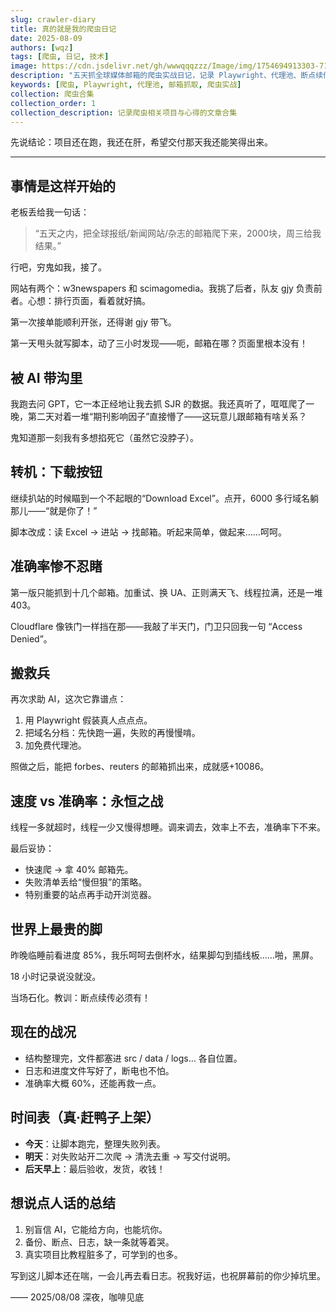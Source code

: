 ```yaml
---
slug: crawler-diary
title: 真的就是我的爬虫日记
date: 2025-08-09
authors: [wqz]
tags: [爬虫, 日记, 技术]
image: https://cdn.jsdelivr.net/gh/wwwqqqzzz/Image/img/1754694913303-717f72ef231175efd83a354d9bbd49c5.png
description: "五天抓全球媒体邮箱的爬虫实战日记，记录 Playwright、代理池、断点续传等踩坑与收获"
keywords: [爬虫, Playwright, 代理池, 邮箱抓取, 爬虫实战]
collection: 爬虫合集
collection_order: 1
collection_description: 记录爬虫相关项目与心得的文章合集
---
```


先说结论：项目还在跑，我还在肝，希望交付那天我还能笑得出来。

---

## 事情是这样开始的

老板丢给我一句话：
> “五天之内，把全球报纸/新闻网站/杂志的邮箱爬下来，2000块，周三给我结果。”

行吧，穷鬼如我，接了。

网站有两个：w3newspapers 和 scimagomedia。我挑了后者，队友 gjy 负责前者。心想：排行页面，看着就好搞。

第一次接单能顺利开张，还得谢 gjy 带飞。

第一天甩头就写脚本，动了三小时发现——呃，邮箱在哪？页面里根本没有！

## 被 AI 带沟里

我跑去问 GPT，它一本正经地让我去抓 SJR 的数据。我还真听了，哐哐爬了一晚，第二天对着一堆“期刊影响因子”直接懵了——这玩意儿跟邮箱有啥关系？

鬼知道那一刻我有多想掐死它（虽然它没脖子）。

## 转机：下载按钮

继续扒站的时候瞄到一个不起眼的“Download Excel”。点开，6000 多行域名躺那儿——“就是你了！”

脚本改成：读 Excel → 进站 → 找邮箱。听起来简单，做起来……呵呵。

## 准确率惨不忍睹

第一版只能抓到十几个邮箱。加重试、换 UA、正则满天飞、线程拉满，还是一堆 403。

Cloudflare 像铁门一样挡在那——我敲了半天门，门卫只回我一句 “Access Denied”。

## 搬救兵

再次求助 AI，这次它靠谱点：
1. 用 Playwright 假装真人点点点。
2. 把域名分档：先快跑一遍，失败的再慢慢啃。
3. 加免费代理池。

照做之后，能把 forbes、reuters 的邮箱抓出来，成就感+10086。

## 速度 vs 准确率：永恒之战

线程一多就超时，线程一少又慢得想睡。调来调去，效率上不去，准确率下不来。

最后妥协：
- 快速爬 → 拿 40% 邮箱先。
- 失败清单丢给“慢但狠”的策略。
- 特别重要的站点再手动开浏览器。

## 世界上最贵的脚

昨晚临睡前看进度 85%，我乐呵呵去倒杯水，结果脚勾到插线板……啪，黑屏。

18 小时记录说没就没。

当场石化。教训：断点续传必须有！

## 现在的战况

- 结构整理完，文件都塞进 src / data / logs… 各自位置。
- 日志和进度文件写好了，断电也不怕。
- 准确率大概 60%，还能再救一点。

## 时间表（真·赶鸭子上架）

- **今天**：让脚本跑完，整理失败列表。
- **明天**：对失败站开二次爬 → 清洗去重 → 写交付说明。
- **后天早上**：最后验收，发货，收钱！

## 想说点人话的总结

1. 别盲信 AI，它能给方向，也能坑你。
2. 备份、断点、日志，缺一条就等着哭。
3. 真实项目比教程脏多了，可学到的也多。

写到这儿脚本还在喘，一会儿再去看日志。祝我好运，也祝屏幕前的你少掉坑里。

—— 2025/08/08 深夜，咖啡见底
